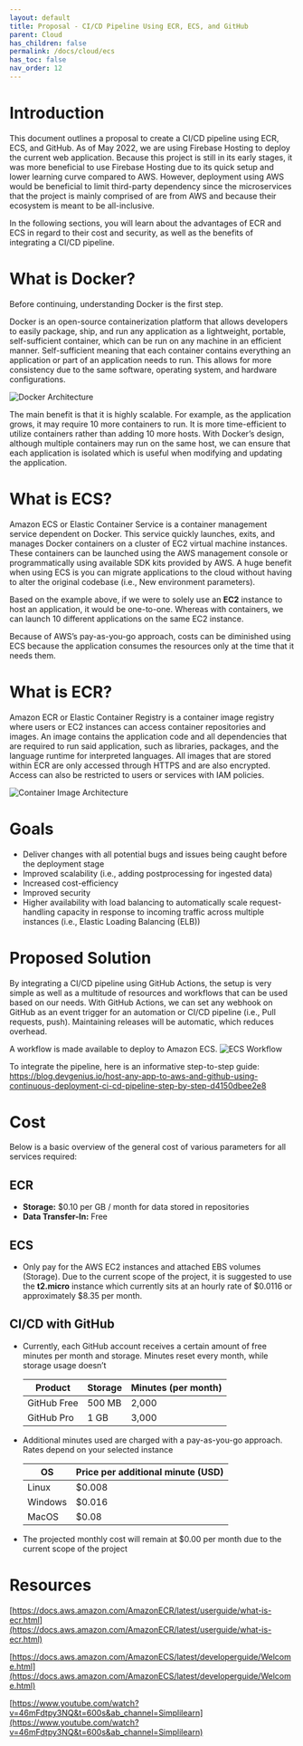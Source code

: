 ```yaml
---
layout: default
title: Proposal - CI/CD Pipeline Using ECR, ECS, and GitHub
parent: Cloud
has_children: false
permalink: /docs/cloud/ecs
has_toc: false
nav_order: 12
---
```


# Introduction

This document outlines a proposal to create a CI/CD pipeline using ECR, ECS, and GitHub. As of May 2022, we are using Firebase Hosting to deploy the current web application. Because this project is still in its early stages, it was more beneficial to use Firebase Hosting due to its quick setup and lower learning curve compared to AWS. However, deployment using AWS would be beneficial to limit third-party dependency since the microservices that the project is mainly comprised of are from AWS and because their ecosystem is meant to be all-inclusive. 

In the following sections, you will learn about the advantages of ECR and ECS in regard to their cost and security, as well as the benefits of integrating a CI/CD pipeline.

# What is Docker?

Before continuing, understanding Docker is the first step.

Docker is an open-source containerization platform that allows developers to easily package, ship, and run any application as a lightweight, portable, self-sufficient container, which can be run on any machine in an efficient manner. Self-sufficient meaning that each container contains everything an application or part of an application needs to run. This allows for more consistency due to the same software, operating system, and hardware configurations.

![Docker Architecture](https://github.com/BCIT-Reseach-Long-Term-ISSP/bcit-reseach-long-term-issp.github.io/blob/master/cloud/assets/ecs_2.png?raw=true)

The main benefit is that it is highly scalable. For example, as the application grows, it may require 10 more containers to run. It is more time-efficient to utilize containers rather than adding 10 more hosts. With Docker’s design, although multiple containers may run on the same host, we can ensure that each application is isolated which is useful when modifying and updating the application. 


# What is ECS?

Amazon ECS or Elastic Container Service is a container management service dependent on Docker. This service quickly launches, exits, and manages Docker containers on a cluster of EC2 virtual machine instances. These containers can be launched using the AWS management console or programmatically using available SDK kits provided by AWS. A huge benefit when using ECS is you can migrate applications to the cloud without having to alter the original codebase (i.e., New environment parameters). 

Based on the example above, if we were to solely use an **EC2** instance to host an application, it would be one-to-one. Whereas with containers, we can launch 10 different applications on the same EC2 instance.

Because of AWS’s pay-as-you-go approach, costs can be diminished using ECS because the application consumes the resources only at the time that it needs them.

# What is ECR?

Amazon ECR or Elastic Container Registry is a container image registry where users or EC2 instances can access container repositories and images. An image contains the application code and all dependencies that are required to run said application, such as libraries, packages, and the language runtime for interpreted languages. All images that are stored within ECR are only accessed through HTTPS and are also encrypted. Access can also be restricted to users or services with IAM policies. 

![Container Image Architecture](https://github.com/BCIT-Reseach-Long-Term-ISSP/bcit-reseach-long-term-issp.github.io/blob/master/cloud/assets/ecs_1.png?raw=true)

# Goals

- Deliver changes with all potential bugs and issues being caught before the deployment stage
- Improved scalability (i.e., adding postprocessing for ingested data)
- Increased cost-efficiency
- Improved security
- Higher availability with load balancing to automatically scale request-handling capacity in response to incoming traffic across multiple instances (i.e., Elastic Loading Balancing (ELB))

# Proposed Solution

By integrating a CI/CD pipeline using GitHub Actions, the setup is very simple as well as a multitude of resources and workflows that can be used based on our needs. With GitHub Actions, we can set any webhook on GitHub as an event trigger for an automation or CI/CD pipeline  (i.e., Pull requests, push).  Maintaining releases will be automatic, which reduces overhead. 

A workflow is made available to deploy to Amazon ECS.
![ECS Workflow](https://github.com/BCIT-Reseach-Long-Term-ISSP/bcit-reseach-long-term-issp.github.io/blob/master/cloud/assets/ecs_3.png?raw=true)

To integrate the pipeline, here is an informative step-to-step guide: https://blog.devgenius.io/host-any-app-to-aws-and-github-using-continuous-deployment-ci-cd-pipeline-step-by-step-d4150dbee2e8

# Cost

Below is a basic overview of the general cost of various parameters for all services required:

## ECR

- **Storage:** $0.10 per GB / month for data stored in repositories
- **Data Transfer-In:** Free

## ECS

- Only pay for the AWS EC2 instances and attached EBS volumes (Storage). Due to the current scope of the project, it is suggested to use the **t2.micro** instance which currently sits at an hourly rate of $0.0116 or approximately $8.35 per month.

## CI/CD with GitHub

- Currently, each GitHub account receives a certain amount of free minutes per month and storage. Minutes reset every month, while storage usage doesn’t
    
    
    | Product | Storage | Minutes (per month) |
    | --- | --- | --- |
    | GitHub Free | 500 MB | 2,000 |
    | GitHub Pro | 1 GB  | 3,000 |

- Additional minutes used are charged with a pay-as-you-go approach. Rates depend on your selected instance
    
    
    | OS | Price per additional minute (USD) |
    | --- | --- |
    | Linux | $0.008 |
    | Windows | $0.016 |
    | MacOS | $0.08 |

- The projected monthly cost will remain at $0.00 per month due to the current scope of the project

# Resources

[https://docs.aws.amazon.com/AmazonECR/latest/userguide/what-is-ecr.html](https://docs.aws.amazon.com/AmazonECR/latest/userguide/what-is-ecr.html)

[https://docs.aws.amazon.com/AmazonECS/latest/developerguide/Welcome.html](https://docs.aws.amazon.com/AmazonECS/latest/developerguide/Welcome.html)

[https://www.youtube.com/watch?v=46mFdtpy3NQ&t=600s&ab_channel=Simplilearn](https://www.youtube.com/watch?v=46mFdtpy3NQ&t=600s&ab_channel=Simplilearn)